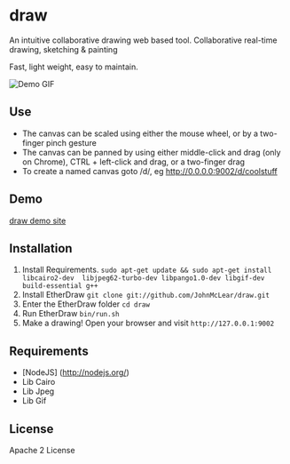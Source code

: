 # draw
An intuitive collaborative drawing web based tool.
Collaborative real-time drawing, sketching & painting

Fast, light weight, easy to maintain.

![Demo GIF](https://cloud.githubusercontent.com/assets/1755886/11715310/ccc7080e-9f38-11e5-834e-4937e89801f6.gif)


Use
----
- The canvas can be scaled using either the mouse wheel, or by a two-finger pinch gesture
- The canvas can be panned by using either middle-click and drag (only on Chrome), CTRL + left-click and drag, or a two-finger drag
- To create a named canvas goto <url>/d/<name>, eg http://0.0.0.0:9002/d/coolstuff

Demo
----
[draw demo site](http://draw.meldce.com)

Installation
------------
  1. Install Requirements. ``sudo apt-get update && sudo apt-get install libcairo2-dev  libjpeg62-turbo-dev libpango1.0-dev libgif-dev build-essential g++``
  2. Install EtherDraw `` git clone git://github.com/JohnMcLear/draw.git ``
  3. Enter the EtherDraw folder `` cd draw ``
  4. Run EtherDraw `` bin/run.sh `` 
  5. Make a drawing!  Open your browser and visit `` http://127.0.0.1:9002 ``

Requirements
------------
 * [NodeJS] (http://nodejs.org/)
 * Lib Cairo
 * Lib Jpeg
 * Lib Gif

License
-------
Apache 2 License
